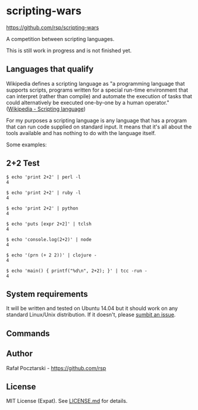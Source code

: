 scripting-wars
===============

https://github.com/rsp/scripting-wars

A competition between scripting languages.

This is still work in progress and is not finished yet.

Languages that qualify
----------------------

Wikipedia defines a scripting language as "a programming language that
supports scripts, programs written for a special run-time environment
that can interpret (rather than compile) and automate the execution of
tasks that could alternatively be executed one-by-one by a human operator."
([Wikipedia - Scripting language](https://en.wikipedia.org/wiki/Scripting_language))

For my purposes a scripting language is any language that has a program
that can run code supplied on standard input. It means that it's all about
the tools available and has nothing to do with the language itself.

Some examples:

2+2 Test
--------

```
$ echo 'print 2+2' | perl -l
4

$ echo 'print 2+2' | ruby -l
4

$ echo 'print 2+2' | python
4

$ echo 'puts [expr 2+2]' | tclsh
4

$ echo 'console.log(2+2)' | node
4

$ echo '(prn (+ 2 2))' | clojure -
4

$ echo 'main() { printf("%d\n", 2+2); }' | tcc -run -
4
```

System requirements
-------------------

It will be written and tested on Ubuntu 14.04
but it should work on any standard Linux/Unix distribution. If it doesn't,
please [sumbit an issue](https://github.com/rsp/git-experiments/issues).

Commands
--------

Author
------
Rafał Pocztarski - https://github.com/rsp

License
-------
MIT License (Expat). See [LICENSE.md](LICENSE.md) for details.
